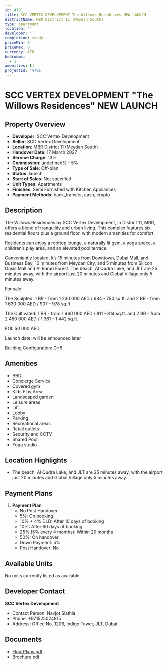 ```yaml
---
id: 4701
title: SCC VERTEX DEVELOPMENT The Willows Residences NEW LAUNCH
districtName: MBR District 11 (Meydan South)
type: apartment
location: ''
developer: ''
completion: ready
priceMin: 0
priceMax: 0
currency: AED
bedrooms:
  - 1
amenities: []
projectId: '4701'
---
```


# SCC VERTEX DEVELOPMENT "The Willows Residences" NEW LAUNCH

## Property Overview
- **Developer**: SCC Vertex Development
- **Seller**: SCC Vertex Development
- **Location**: MBR District 11 (Meydan South)
- **Handover Date**: 17 March 2027
- **Service Charge**: 13%
- **Commission**: undefined% - 5%
- **Type of Sale**: Off-plan
- **Status**: launch
- **Start of Sales**: Not specified
- **Unit Types**: Apartments
- **Finishes**: Semi Furnished with Kitchen Appliances
- **Payment Methods**: bank_transfer, cash, crypto

## Description
The Willows Residences by SCC Vertex Development, in District 11, MBR, offers a blend of tranquility and urban living. This complex features six residential floors plus a ground floor, with modern amenities for comfort.

Residents can enjoy a rooftop lounge, a naturally lit gym, a yoga space, a children’s play area, and an elevated pool terrace.

Conveniently located, it’s 15 minutes from Downtown, Dubai Mall, and Business Bay, 10 minutes from Meydan City, and 5 minutes from Silicon Oasis Mall and Al Barari Forest. The beach, Al Qudra Lake, and JLT are 25 minutes away, with the airport just 20 minutes and Global Village only 5 minutes away.

For sale: 

The Sculpted:  1 BR - from 1 230 000 AED / 684 - 750 sq.ft. and 2 BR - from 1 630 000 AED / 907 - 978 sq.ft.

The Cultivated: 1 BR - from 1 460 000 AED / 811 - 814 sq.ft. and 2 BR - from 2 450 000 AED / 1 361 - 1 442 sq.ft.

EOI: 50 000 AED

Launch date: will be announced later

Building Configuration: G+6

## Amenities
- BBQ
- Concierge Service
- Covered gym
- Kids Play Area
- Landscaped garden
- Leisure areas
- Lift
- Lobby
- Parking
- Recreational areas
- Retail outlets
- Security and CCTV
- Shared Pool
- Yoga studio

## Location Highlights
- The beach, Al Qudra Lake, and JLT are 25 minutes away, with the airport just 20 minutes and Global Village only 5 minutes away.

## Payment Plans
1. **Payment Plan**
   - No Post Handover
   - 5%: On booking
   - 10% + 4% DLD: After 10 days of booking
   - 10%: After 60 days of booking
   - 25% (5% every 4 months): Within 20 months
   - 50%: On handover
   - Down Payment: 5%
   - Post Handover: No

## Available Units
No units currently listed as available.

## Developer Contact
**SCC Vertex Development**
- Contact Person: Navjot Slathia
- Phone: +971525024815
- Address: Office No. 1206, Indigo Tower, JLT, Dubai

## Documents
- [FloorPlans.pdf](https://cdn.geniemap.net/2025/03/18/fh1Lem8oaxVxPHOswHDXcHb4H6lkGgM1n630PqBB.pdf)
- [Brochure.pdf](https://cdn.geniemap.net/2025/03/18/TY24CcUFtIdQoxDPv0YiqoDG3PuiPfDn6OR0AwBE.pdf)
